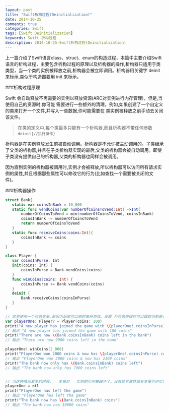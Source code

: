 ```yaml
---
layout: post
title: "Swift析构过程(Deinitialization)"
date: 2014-10-25
comments: true
categories: Swift
tags: [Swift Deinitialization] 
keywords: Swift 析构过程 
description: 2014-10-25-Swift析构过程(Deinitialization)
---
```


上一篇介绍了Swift语言class、struct、enum的构造过程，本篇中主要介绍Swift语言的析构过程，主要包含析构过程的原理以及析构器的操作,析构器只适用于类类型，当一个类的实例被释放之前,析构器会被立即调用。析构器用关键字 deinit 来标示,类似于构造器要用 init 来标示。

###析构过程原理

Swift 会自动释放不再需要的实例以释放资源(ARC对实例进行内存管理)，但是,当使用自己的资源时,你可能 需要进行一些额外的清理。例如,如果创建了一个自定义的类来打开一个文件,并写入一些数据,你可能需要在 类实例被释放之前手动去关闭该文件。

 > 在类的定义中,每个类最多只能有一个析构器,而且析构器不带任何参数
  `deinit{//执行操作}`

析构器是在实例释放发生前被自动调用。析构器是不允许被主动调用的。子类继承了父类的析构器,并且在子类析构器实现的最后,父类的析构器会被自动调用。即使子类没有提供自己的析构器,父类的析构器也同样会被调用。

因为直到实例的析构器被调用时,实例才会被释放,所以析构器可以访问所有请求实例的属性,并且根据那些属性可以修改它的行为(比如查找一个需要被关闭的文件)。

###析构器操作

 ```Swift
 struct Bank{
    static var coinsInBank = 10_000
    static func vendCoins(var numberOfCoinsToVend:Int) ->Int{
        numberOfCoinsToVend = min(numberOfCoinsToVend, coinsInBank)
        coinsInBank -= numberOfCoinsToVend
        return numberOfCoinsToVend
    }
    static func receiveCoins(coins:Int){
        coinsInBank += coins
    }
}

class Player {
    var coinsInPurse: Int
    init(coins: Int) {
        coinsInPurse = Bank.vendCoins(coins)
    }
    func winCoins(coins: Int) {
        coinsInPurse += Bank.vendCoins(coins)
    }
    deinit {
        Bank.receiveCoins(coinsInPurse)
    }
}

// 这里使用一个可选变量,是因为玩家可以随时离开游戏。设置 为可选使得你可以跟踪当前是否有玩家在游戏中。
var playerOne: Player? = Player(coins: 100)
print("A new player has joined the game with \(playerOne!.coinsInPurse) coins")
// 输出 "A new player has joined the game with 100 coins"
print("There are now \(Bank.coinsInBank) coins left in the bank")
// 输出 "There are now 9900 coins left in the bank"

playerOne!.winCoins(2_000)
print("PlayerOne won 2000 coins & now has \(playerOne!.coinsInPurse) coins")
// 输出 "PlayerOne won 2000 coins & now has 2100 coins"
print("The bank now only has \(Bank.coinsInBank) coins left")
// 输出 "The bank now only has 7900 coins left"


// 当这种情况发生的时候, ￼ 变量对 ￼ 实例的引用被破坏了。没有其它属性或者变量引用实例,因此为了清空它占用的内存从而释放它。在这发生前,其析构器会被自动调用,从而使其硬币被返回 到bank对象中。
playerOne = nil
print("PlayerOne has left the game")
// 输出 "PlayerOne has left the game"
print("The bank now has \(Bank.coinsInBank) coins")
// 输出 "The bank now has 10000 coins"
 ```
